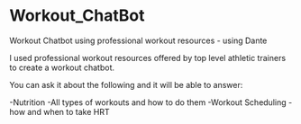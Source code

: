# Workout_ChatBot
Workout Chatbot using professional workout resources - using Dante

I used professional workout resources offered by top level athletic trainers to create a workout chatbot. 

You can ask it about the following and it will be able to answer:

-Nutrition
-All types of workouts and how to do them
-Workout Scheduling
-how and when to take HRT


